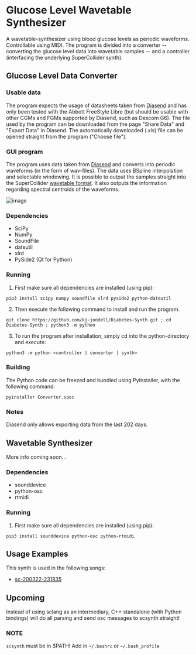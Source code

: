 # Glucose Level Wavetable Synthesizer
A wavetable-synthesizer using blood glucose levels as periodic waveforms. Controllable using MIDI.
The program is divided into a converter -- converting the glucose level data into wavetable samples -- and a controller (interfacing the underlying SuperCollider synth).

## Glucose Level Data Converter
### Usable data
The program expects the usage of datasheets taken from [Diasend](https://www.diasend.com/) and has only been tested with the Abbott FreeStyle Libre (but should be usable with other CGMs and FGMs supported by Diasend, such as Dexcom G6). The file used by the program can be downloaded from the page "Share Data" and "Export Data" in Diasend. The automatically downloaded (.xls) file can be opened straight from the program ("Choose file").

### GUI program
The program uses data taken from [Diasend](https://www.diasend.com/) and converts into periodic waveforms (in the form of wav-files). The data uses BSpline interpolation and selectable windowing. It is possible to output the samples straight into the SuperCollider [wavetable format](https://doc.sccode.org/Classes/Wavetable.html). It also outputs the information regarding spectral centroids of the waveforms.

![image](https://user-images.githubusercontent.com/30523857/84710875-5d4b6000-af65-11ea-9305-9722ac31d660.png)

### Dependencies
* SciPy
* NumPy
* SoundFile
* dateutil
* xlrd
* PySide2 (Qt for Python)

### Running
1. First make sure all dependencies are installed (using pip):
```
pip3 install scipy numpy soundfile xlrd pyside2 python-dateutil 
```
2. Then execute the following command to install and run the program. 
```
git clone https://github.com/kj-jondell/Diabetes-Synth.git ; cd Diabetes-Synth ; python3 -m python
```
3. To run the program after installation, simply cd into the python-directory and execute:
```
python3 -m python <controller | converter | synth>
``` 
<!-- ### Release page -->

### Building
The Python code can be freezed and bundled using PyInstaller, with the following command:
```
pyinstaller Converter.spec
``` 


### Notes
Diasend only allows exporting data from the last 202 days.

## Wavetable Synthesizer
More info coming soon...

### Dependencies
* sounddevice
* python-osc
* rtmidi

### Running
1. First make sure all dependencies are installed (using pip):
```
pip3 install sounddevice python-osc python-rtmidi
```

## Usage Examples 
This synth is used in the following songs:
* [sc-200322-231835](https://soundcloud.com/k-j-jondell/sc-200322-231835)

## Upcoming
Instead of using sclang as an intermediary, C++ standalone (with Python bindings) will do all parsing and send osc messages to scsynth straight!

### NOTE
`scsynth` must be in $PATH! Add in `~/.bashrc` or `~/.bash_profile` 


